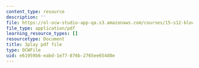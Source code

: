 ```yaml
---
content_type: resource
description: ''
file: https://ol-ocw-studio-app-qa.s3.amazonaws.com/courses/15-s12-blockchain-and-money-fall-2018/e61959b6eabd1e77876b2765ee654d8e_iWpQpPbo7rM.pdf
file_type: application/pdf
learning_resource_types: []
resourcetype: Document
title: 3play pdf file
type: OCWFile
uid: e61959b6-eabd-1e77-876b-2765ee654d8e
---
```

